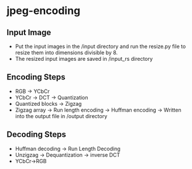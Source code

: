 # jpeg-encoding
## Input Image
- Put the input images in the /input directory and run the resize.py file to resize them into dimensions divisible by 8.
- The resized input images are saved in /input_rs directory

## Encoding Steps
- RGB -> YCbCr
- YCbCr -> DCT -> Quantization
- Quantized blocks -> Zigzag
- Zigzag array -> Run length encoding -> Huffman encoding -> Written into the output file in /output directory

## Decoding Steps
- Huffman decoding -> Run Length Decoding 
- Unzigzag -> Dequantization -> inverse DCT
- YCbCr->RGB
